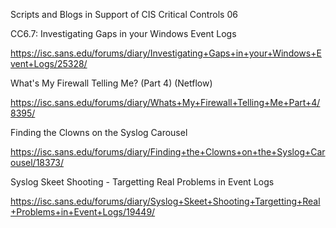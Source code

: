 
Scripts and Blogs in Support of CIS Critical Controls 06 

CC6.7: Investigating Gaps in your Windows Event Logs

https://isc.sans.edu/forums/diary/Investigating+Gaps+in+your+Windows+Event+Logs/25328/

What's My Firewall Telling Me? (Part 4)  (Netflow)

https://isc.sans.edu/forums/diary/Whats+My+Firewall+Telling+Me+Part+4/8395/

Finding the Clowns on the Syslog Carousel

https://isc.sans.edu/forums/diary/Finding+the+Clowns+on+the+Syslog+Carousel/18373/

Syslog Skeet Shooting - Targetting Real Problems in Event Logs

https://isc.sans.edu/forums/diary/Syslog+Skeet+Shooting+Targetting+Real+Problems+in+Event+Logs/19449/
